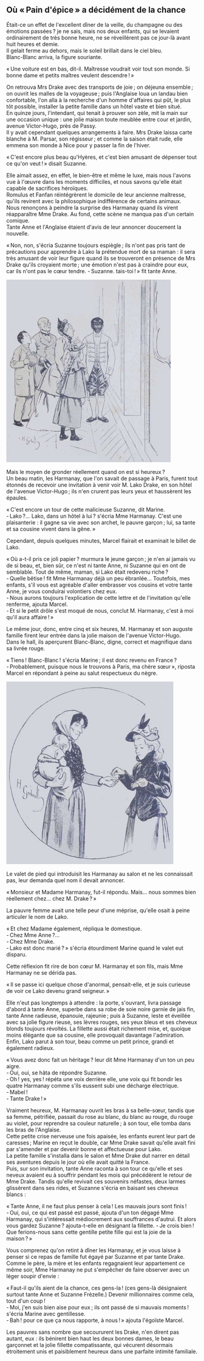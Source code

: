 ## Où « Pain d'épice » a décidément de la chance

Était-ce un effet de l'excellent dîner de la veille, du champagne ou des 
émotions passées ? je ne sais, mais nos deux enfants, qui se levaient 
ordinairement de très bonne heure, ne se réveillèrent pas ce jour-là avant 
huit heures et demie.  
Il gelait ferme au dehors, mais le soleil brillait dans le ciel bleu.  
Blanc-Blanc arriva, la figure souriante.

« Une voiture est en bas, dit-il. Maîtresse voudrait voir tout son monde. 
Si bonne dame et petits maîtres veulent descendre ! »

On retrouva Mrs Drake avec des transports de joie ; on déjeuna ensemble ; 
on ouvrit les malles de la voyageuse ; puis l'Anglaise loua un landau bien 
confortable, l'on alla à la recherche d'un homme d'affaires qui pût, le plus 
tôt possible, installer la petite famille dans un hôtel vaste et bien situé.  
En quinze jours, l'intendant, qui tenait à prouver son zèle, mit la main sur 
une occasion unique : une jolie maison toute meublée entre cour et jardin, 
avenue Victor-Hugo, près de Passy.  
Il y avait cependant quelques arrangements à faire. Mrs Drake laissa carte 
blanche à M. Parsar, son régisseur ; et comme la saison était rude, elle 
emmena son monde à Nice pour y passer la fin de l'hiver.

« C'est encore plus beau qu'Hyères, et c'est bien amusant de dépenser tout 
ce qu'on veut ! » disait Suzanne.

Elle aimait assez, en effet, le bien-être et même le luxe, mais nous l'avons 
vue à l'œuvre dans les moments difficiles, et nous savons qu'elle était 
capable de sacrifices héroïques.  
Romulus et Fanfan réintégrèrent le domicile de leur ancienne maîtresse, 
qu'ils revirent avec la philosophique indifférence de certains animaux.  
Nous renonçons à peindre la surprise des Harmanay quand ils virent 
réapparaître Mme Drake. Au fond, cette scène ne manqua pas d'un certain 
comique.  
Tante Anne et l'Anglaise étaient d'avis de leur annoncer doucement la 
nouvelle.

« Non, non, s'écria Suzanne toujours espiègle ; ils n'ont pas pris tant 
de précautions pour apprendre à Lako la prétendue mort de sa maman : il 
sera très amusant de voir leur figure quand ils se trouveront en présence de 
Mrs Drake qu'ils croyaient morte ; une émotion n'est pas à craindre pour 
eux, car ils n'ont pas le cœur tendre.
- Suzanne. tais-toi ! » fit tante Anne.

![La famille Harmanay fit son entrée.](../images/page185.jpg)

Mais le moyen de gronder réellement quand on est si heureux ?  
Un beau matin, les Harmanay, que l'on savait de passage à Paris, furent tout 
étonnés de recevoir une invitation à venir voir M. Lako Drake, en son hôtel 
de l'avenue Victor-Hugo ; ils n'en crurent pas leurs yeux et haussèrent les 
épaules.

« C'est encore un tour de cette malicieuse Suzanne, dit Marine.  
- Lako ?... Lako, dans un hôtel à lui ? s'écria Mme Harmanay. C'est une 
plaisanterie : il gagne sa vie avec son archet, le pauvre garçon ; lui, sa 
tante et sa cousine vivent dans la gêne. »

Cependant, depuis quelques minutes, Marcel flairait et examinait le billet de 
Lako.

« Où a-t-il pris ce joli papier ? murmura le jeune garçon ; je n'en ai 
jamais vu de si beau, et, bien sûr, ce n'est ni tante Anne, ni Suzanne qui en 
ont de semblable. Tout de même, maman, si Lako était redevenu riche ?  
- Quelle bêtise ! fit Mme Harmanay déjà un peu ébranlée... Toutefois, 
mes enfants, s'il vous est agréable d'aller embrasser vos cousins et votre 
tante Anne, je vous conduirai volontiers chez eux.  
- Nous aurons toujours l'explication de cette lettre et de l'invitation qu'elle 
renferme, ajouta Marcel.  
- Et si le petit drôle s'est moqué de nous, conclut M. Harmanay, c'est à moi 
qu'il aura affaire ! »

Le même jour, donc, entre cinq et six heures, M. Harmanay et son auguste 
famille firent leur entrée dans la jolie maison de l'avenue Victor-Hugo.  
Dans le hall, ils aperçurent Blanc-Blanc, digne, correct et magnifique dans sa 
livrée rouge.

« Tiens ! Blanc-Blanc ! s'écria Marine ; il est donc revenu en 
France ?  
- Probablement, puisque nous le trouvons à Paris, ma chère sœur », 
riposta Marcel en répondant à peine au salut respectueux du nègre.  

![Suzanne était compatissante.](../images/page187.jpg)

Le valet de pied qui introduisit les Harmanay au salon et ne les connaissait 
pas, leur demanda quel nom il devait annoncer.

« Monsieur et Madame Harmanay, fut-il répondu. Mais... nous sommes bien 
réellement chez... chez M. Drake ? »

La pauvre femme avait une telle peur d'une méprise, qu'elle osait à peine 
articuler le nom de Lako.

« Et chez Madame également, répliqua le domestique.  
- Chez Mme Anne ?...  
- Chez Mme Drake.  
- Lako est donc marié ? » s'écria étourdiment Marine quand le valet eut 
disparu.

Cette réflexion fit rire de bon cœur M. Harmanay et son fils, mais Mme 
Harmanay ne se dérida pas.

« Il se passe ici quelque chose d'anormal, pensait-elle, et je suis curieuse 
de voir ce Lako devenu grand seigneur. »

Elle n'eut pas longtemps à attendre : la porte, s'ouvrant, livra passage 
d'abord à tante Anne, superbe dans sa robe de soie noire garnie de jais fin, 
tante Anne radieuse, épanouie, rajeunie ; puis à Suzanne, leste et 
éveillée avec sa jolie figure rieuse, ses lèvres rouges, ses yeux bleus et 
ses cheveux blonds toujours révoltés. La fillette aussi était richement 
mise, et, quoique moins élégante que sa cousine, elle provoquait davantage 
l'admiration. Enfin, Lako parut à son tour, beau comme un petit prince, grandi 
et également radieux.

« Vous avez donc fait un héritage ? leur dit Mme Harmanay d'un ton un peu 
aigre.  
- Oui, oui, se hâta de répondre Suzanne.  
- Oh ! yes, yes ! répéta une voix derrière elle, une voix qui fit bondir 
les quatre Harmanay comme s'ils eussent subi une décharge électrique.  
- Mabel !  
- Tante Drake ! »

Vraiment heureux, M. Harmanay ouvrit les bras à sa belle-sœur, tandis que sa 
femme, pétrifiée, passait du rose au blanc, du blanc au rouge, du rouge au 
violet, pour reprendre sa couleur naturelle ; à son tour, elle tomba dans 
les bras de l'Anglaise.  
Cette petite crise nerveuse une fois apaisée, les enfants eurent leur part de 
caresses ; Marine en reçut le double, car Mme Drake savait qu'elle avait 
fini par s'amender et par devenir bonne et affectueuse pour Lako.  
La petite famille s'installa dans le salon et Mme Drake dut narrer en détail 
ses aventures depuis le jour où elle avait quitté la France.  
Puis, sur son invitation, tante Anne raconta à son tour ce qu'elle et ses 
neveux avaient eu à souffrir pendant les mois qui précédèrent le retour de 
Mme Drake. Tandis qu'elle revivait ces souvenirs néfastes, deux larmes 
glissèrent dans ses rides, et Suzanne s'écria en baisant ses cheveux 
blancs :

« Tante Anne, il ne faut plus penser à cela ! Les mauvais jours sont 
finis !  
- Oui, oui, ce qui est passé est passé, ajouta d'un ton dégagé Mme 
Harmanay, qui s'intéressait médiocrement aux souffrances d'autrui. Et alors 
vous gardez Suzanne ? ajouta-t-elle en désignant la fillette.
- Je crois bien ! Que ferions-nous sans cette gentille petite fille qui est 
la joie de la maison ? »

Vous comprenez qu'on retint à dîner les Harmanay, et je vous laisse à penser 
si ce repas de famille fut égayé par Suzanne et par tante Drake.  
Comme le père, la mère et les enfants regagnaient leur appartement ce même 
soir, Mme Harmanay ne put s'empêcher de faire observer avec un léger soupir 
d'envie :

« Faut-il qu'ils aient de la chance, ces gens-la ! (ces gens-là 
désignaient surtout tante Anne et Suzanne Frézelle.) Devenir millionnaires 
comme cela, tout d'un coup !  
- Moi, j'en suis bien aise pour eux ; ils ont passé de si mauvais 
moments ! s'écria Marine avec gentillesse.  
- Bah ! pour ce que ça nous rapporte, à nous ! » ajouta l'égoïste Marcel.

Les pauvres sans nombre que secoururent les Drake, n'en dirent pas autant, 
eux : ils bénirent bien haut les deux bonnes dames, le beau garçonnet et la 
jolie fillette compatissante, qui vécurent désormais étroitement unis et 
paisiblement heureux dans une parfaite intimité familiale.
